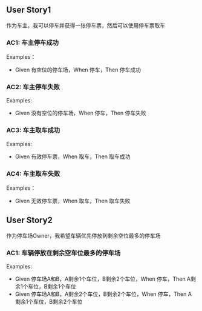 ## User Story1

作为车主，我可以停车并获得一张停车票，然后可以使用停车票取车

### AC1: 车主停车成功

Examples：
- Given 有空位的停车场，When 停车，Then 停车成功

### AC2: 车主停车失败

Examples:
- Given 没有空位的停车场，When 停车，Then 停车失败

### AC3: 车主取车成功

Examples:
- Given 有效停车票，When 取车，Then 取车成功

### AC4: 车主取车失败

Examples：
- Given 无效停车票，When 取车，Then 取车失败

## User Story2

作为停车场Owner，我希望车辆优先停放到剩余空位最多的停车场

### AC1: 车辆停放在剩余空车位最多的停车场

Examples:

- Given 停车场A和B，A剩余1个车位，B剩余2个车位，When 停车，Then A剩余1个车位，B剩余1个车位
- Given 停车场A和B，A剩余2个车位，B剩余2个车位，When 停车，Then A剩余1个车位，B剩余2个车位
